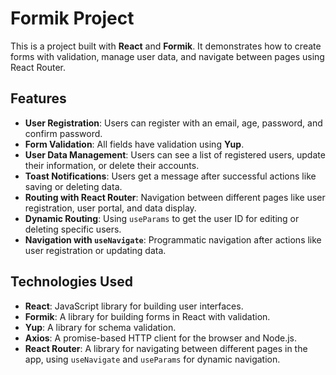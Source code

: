 # Formik Project

This is a project built with **React** and **Formik**. It demonstrates how to create forms with validation, manage user data, and navigate between pages using React Router.

## Features

- **User Registration**: Users can register with an email, age, password, and confirm password.
- **Form Validation**: All fields have validation using **Yup**.
- **User Data Management**: Users can see a list of registered users, update their information, or delete their accounts.
- **Toast Notifications**: Users get a message after successful actions like saving or deleting data.
- **Routing with React Router**: Navigation between different pages like user registration, user portal, and data display.
- **Dynamic Routing**: Using `useParams` to get the user ID for editing or deleting specific users.
- **Navigation with `useNavigate`**: Programmatic navigation after actions like user registration or updating data.

## Technologies Used

- **React**: JavaScript library for building user interfaces.
- **Formik**: A library for building forms in React with validation.
- **Yup**: A library for schema validation.
- **Axios**: A promise-based HTTP client for the browser and Node.js.
- **React Router**: A library for navigating between different pages in the app, using `useNavigate` and `useParams` for dynamic navigation.
